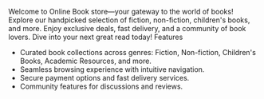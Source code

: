 Welcome to Online Book store—your gateway to the world of books! 
Explore our handpicked selection of fiction, non-fiction, children's books, and more. 
Enjoy exclusive deals, fast delivery, and a community of book lovers. 
Dive into your next great read today!
Features
- Curated book collections across genres: Fiction, Non-fiction, Children's Books, Academic Resources, and more.
- Seamless browsing experience with intuitive navigation.
- Secure payment options and fast delivery services.
- Community features for discussions and reviews.




